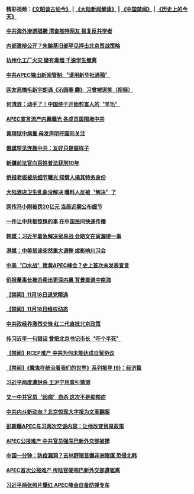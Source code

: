 #### 精彩视频：[《文昭谈古论今》](https://github.com/gfw-breaker/wenzhao/blob/master/README.md?t=11192131) | [《大陆新闻解读》](https://github.com/gfw-breaker/ntdtv-comedy/blob/master/README.md?t=11192131) | [《中国禁闻》](https://github.com/gfw-breaker/ntdtv-news/blob/master/README.md?t=11192131) | [《历史上的今天》](https://github.com/gfw-breaker/today-in-history/blob/master/README.md?t=11192131) 

#### [中共海外渗透猖獗 清查推特网友 报复反共学者](../pages/news204/a1399787.md?t=11192131) 

#### [内部激辩公开？朱鎔基旧部罕见抨击北京贸战策略](../pages/news204/a1399955.md?t=11192131) 

#### [杭州化工厂火灾  疑有毒烟 千逾学生撤离](../pages/news204/a1399939.md?t=11192131) 

#### [中共APEC输出新闻管制:〝请用新华社通稿〞](../pages/news204/a1399947.md?t=11192131) 

#### [网友恶搞毛新宇朗诵《沁园春 霾》 习曾被逗笑（视频）](../pages/news204/a1399930.md?t=11192131) 


#### [何清涟：动手了！中国终于开始剪富人的〝羊毛〞](../pages/news204/a1399774.md?t=11192131) 

#### [APEC宣言流产内幕曝光 各成员国围堵中共](../pages/news204/a1399933.md?t=11192131) 

#### [黄琦狱中病重 母发声明吁国际关注](../pages/news204/a1399932.md?t=11192131) 

#### [俄媒罕见连轰中共：友好只是装样子](../pages/news204/a1399886.md?t=11192131) 

#### [新疆前法官向百姓普法获刑10年](../pages/news204/a1399925.md?t=11192131) 

#### [侨报老板被杀细节曝光  知情人揭其特务身份](../pages/news204/a1399910.md?t=11192131) 

#### [大陆酒店卫生乱象没解决 曝料人反被〝解决〞了](../pages/news204/a1399918.md?t=11192131) 

#### [网传冯小刚被罚20亿元 当局近期公布细节](../pages/news204/a1399916.md?t=11192131) 

#### [一件让中共极惊惧的事 在中国民间快速传播](../pages/news204/a1399589.md?t=11192131) 

#### [韩媒：习近平着急解决贸易战 会晤文在寅漏提一事](../pages/news204/a1399912.md?t=11192131) 

#### [港媒：中美贸谈突然重大调整 或影响川习会](../pages/news204/a1399884.md?t=11192131) 

#### [中美〝口水战〞搅黄APEC峰会？史上首次未发表宣言](../pages/news204/a1399879.md?t=11192131) 



#### [侨报董事长被杀牵出更深内幕 背景直通中南海](../pages/news204/a1399797.md?t=11192131) 

#### [【禁闻】11月18日退党精选](../pages/news204/a1399876.md?t=11192131) 

#### [【禁闻】11月18日维权动态](../pages/news204/a1399875.md?t=11192131) 

#### [中共政经界激烈交锋 红二代直批北京政策](../pages/news204/a1399852.md?t=11192131) 

#### [传习近平一句狠话 曾把北京书记市长〝吓个半死〞](../pages/news204/a1399585.md?t=11192131) 

#### [【禁闻】RCEP难产 中共为何未能达成自贸协议](../pages/news204/a1399866.md?t=11192131) 

#### [【禁闻】《魔鬼在统治着我们的世界》系列报导 (9)：经济篇](../pages/news204/a1399865.md?t=11192131) 

#### [习近平两度遭封杀  王沪宁用意引猜测](../pages/news204/a1399708.md?t=11192131) 

#### [又一中共官员〝因病〞自杀 这次不是抑郁症](../pages/news204/a1399863.md?t=11192131) 

#### [中共内斗新动向？北京惊现大字报为文革翻案](../pages/news204/a1399860.md?t=11192131) 

#### [彭斯曝APEC与习两次交谈内容：让他改变贸易政策](../pages/news204/a1399853.md?t=11192131) 

#### [APEC公报难产 中共官员强闯巴新外交部被撵](../pages/news204/a1399850.md?t=11192131) 

#### [中国一分钟：防疫漏洞？吉林野猪首爆非洲猪瘟 恐侵北韩](../pages/news204/a1399835.md?t=11192131) 

#### [APEC首次公报难产 传陆官硬闯巴新外交部遭驱离](../pages/news204/a1399817.md?t=11192131) 

#### [习近平两张照片爆红  APEC峰会自备防弹专车](../pages/news204/a1399804.md?t=11192131) 

